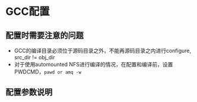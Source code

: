 # GCC配置

## 配置时需要注意的问题

- GCC的编译目录必须位于源码目录之外，不能再源码目录之内进行configure, src_dir != obj_dir
- 对于使用automounted NFS进行编译的情况，在配置和编译前，设置PWDCMD，`pawd or amq -w`

## 配置参数说明

